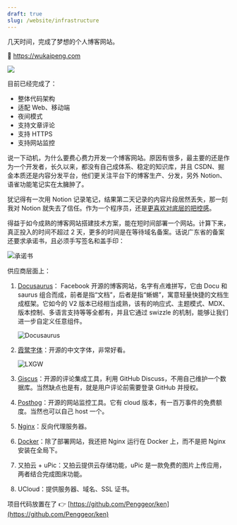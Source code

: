 ```yaml
---
draft: true
slug: /website/infrastructure
---
```


几天时间，完成了梦想的个人博客网站。

🎉 https://wukaipeng.com

![](http://img.wukaipeng.com/2023/0805-103820-screenshot-wukaipeng.com-2023.08.05-10_34_31.png)



目前已经完成了：

- 整体代码架构
- 适配 Web、移动端
- 夜间模式
- 支持文章评论
- 支持 HTTPS
- 支持网站监控



说一下动机，为什么要费心费力开发一个博客网站。原因有很多，最主要的还是作为一个开发者，长久以来，都没有自己成体系、稳定的知识库，并且 CSDN、掘金本质还是内容分发平台，他们更关注平台下的博客生产、分发，另外 Notion、语雀功能笔记实在太臃肿了。

犹记得有一次用 Notion 记录笔记，结果第二天记录的内容片段居然丢失，那一刻我对 Notion 就失去了信任。作为一个程序员，还是<u>更喜欢对底层的把控感</u>。

得益于如今成熟的博客网站搭建技术方案，能在短时间部署一个网站。计算下来，真正投入的时间不超过 2 天，更多的时间是在等待域名备案。话说广东省的备案还要求承诺书，且必须手写签名和盖手印：

![承诺书](http://img.wukaipeng.com/2023/0805-150957-image-20230805150956943.png)



供应商层面上：

1. [Docusaurus](https://docusaurus.io/)： Facebook 开源的博客网站，名字有点难拼写，它由 Docu 和 saurus 组合而成，前者是指“文档”，后者是指“蜥蜴”，寓意轻量快捷的文档生成框架。它如今的 V2 版本已经相当成熟，该有的响应式、主题模式、MDX、版本控制、多语言支持等等全都有，并且它通过 swizzle 的机制，能够让我们进一步自定义任意组件。

   ![Docusaurus](https://ph-files.imgix.net/7a8c1deb-6539-476c-bd6a-907c830b2394.png?auto=compress&codec=mozjpeg&cs=strip&auto=format&fit=max&dpr=2)

2. [霞鹭字体](https://github.com/lxgw/LxgwWenKai)：开源的中文字体，非常好看。

   ![LXGW](https://lxgw.github.io/images/posts/klee-simpchin/wenkai-overview.png)

3. [Giscus](https://giscus.app/)：开源的评论集成工具，利用 GitHub Discuss，不用自己维护一个数据库。当然缺点也是有，就是用户评论前需要登录 GitHub 并授权。

4. [Posthog](https://posthog.com/)：开源的网站监控工具。它有 cloud 版本，有一百万事件的免费额度。当然也可以自己 host 一个。

5. [Nginx](https://www.nginx.com/)：反向代理服务器。

6. [Docker](https://www.docker.com/)：除了部署网站，我还把 Nginx 运行在 Docker 上，而不是把 Nginx 安装在全局下。

7. 又拍云 + uPic：又拍云提供云存储功能，uPic 是一款免费的图片上传应用，两者结合完成图床功能。

8. UCloud：提供服务器、域名、SSL 证书。



项目代码放置在了 👉 [https://github.com/Penggeor/ken](https://github.com/Penggeor/ken)











